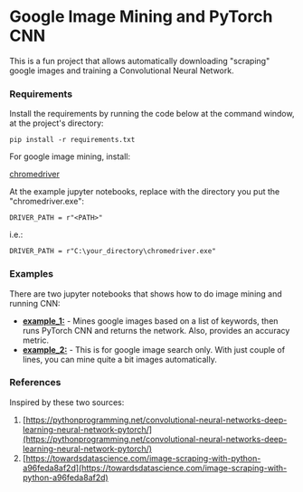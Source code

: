 # Google Image Mining and PyTorch CNN

This is a fun project that allows automatically downloading "scraping" google images and training a Convolutional Neural Network.  

### Requirements

Install the requirements by running the code below at the command window, at the project's directory:

	pip install -r requirements.txt

For google image mining, install:

[chromedriver](http://chromedriver.storage.googleapis.com/index.html?path=2.9/)

At the example jupyter notebooks, replace <PATH> with the directory you put the "chromedriver.exe":

	DRIVER_PATH = r"<PATH>"

i.e.:

	DRIVER_PATH = r"C:\your_directory\chromedriver.exe"

### Examples

There are two jupyter notebooks that shows how to do image mining and running CNN:

- __[example_1:](https://github.com/iodriller/Google-Image-Mining-and-PyTorch-CNN/blob/master/example_1.ipynb)__ - Mines google images based on a list of keywords, then runs PyTorch CNN and returns the network. Also, provides an accuracy metric.
- __[example_2:](https://github.com/iodriller/Google-Image-Mining-and-PyTorch-CNN/blob/master/example_2.ipynb)__ - This is for google image search only. With just couple of lines, you can mine quite a bit images automatically.

### References

Inspired by these two sources:
1. [https://pythonprogramming.net/convolutional-neural-networks-deep-learning-neural-network-pytorch/](https://pythonprogramming.net/convolutional-neural-networks-deep-learning-neural-network-pytorch/)
2. [https://towardsdatascience.com/image-scraping-with-python-a96feda8af2d](https://towardsdatascience.com/image-scraping-with-python-a96feda8af2d)
